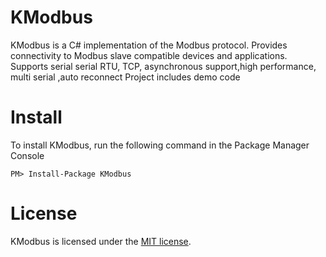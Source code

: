 KModbus
=======

KModbus is a C# implementation of the Modbus protocol.
Provides connectivity to Modbus slave compatible devices and applications.
Supports serial serial RTU, TCP, asynchronous support,high performance, multi serial ,auto reconnect 
Project includes demo code


Install
=======

To install KModbus, run the following command in the Package Manager Console

    PM> Install-Package KModbus


License
=======
KModbus is licensed under the [MIT license](LICENSE.txt).
